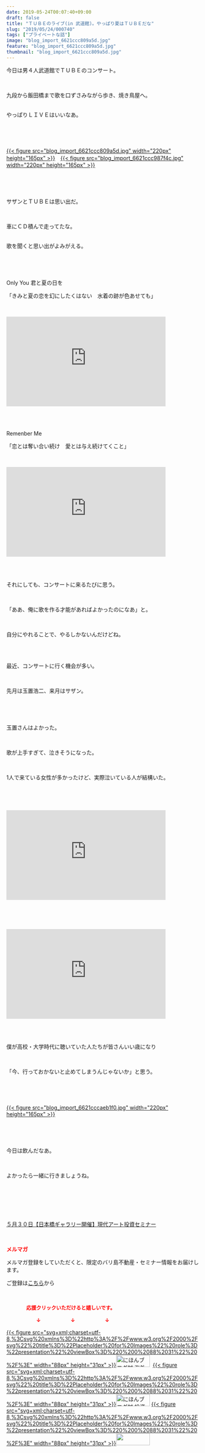```yaml
---
date: 2019-05-24T00:07:40+09:00
draft: false
title: "ＴＵＢＥのライブ(in 武道館)。やっぱり夏はＴＵＢＥだな"
slug: "2019/05/24/000740"
tags: ["プライベートな話"]
image: "blog_import_6621ccc809a5d.jpg"
feature: "blog_import_6621ccc809a5d.jpg"
thumbnail: "blog_import_6621ccc809a5d.jpg"
---
```

<p>今日は男４人武道館でＴＵＢＥのコンサート。</p><p> </p><p>九段から飯田橋まで歌を口ずさみながら歩き、焼き鳥屋へ。</p><p><br/>やっぱりＬＩＶＥはいいなあ。</p><p> </p><p> </p><p><a href="blog_import_6621ccc809a5d.jpg">{{< figure src="blog_import_6621ccc809a5d.jpg" width="220px" height="165px" >}}</a>　<a href="blog_import_6621ccc987f4c.jpg">{{< figure src="blog_import_6621ccc987f4c.jpg" width="220px" height="165px" >}}</a></p><p> </p><p> </p><p>サザンとＴＵＢＥは思い出だ。</p><p> </p><p>車にＣＤ積んで走ってたな。</p><p><br/>歌を聞くと思い出がよみがえる。</p><p> </p><p> </p><p>Only You 君と夏の日を</p><p>「きみと夏の恋を幻にしたくはない　水着の跡が色あせても」</p><p> </p><p><iframe allowfullscreen="" frameborder="0" height="234" src="https://www.youtube.com/embed/PBIvlqcDohY?enablejsapi=1&amp;origin=https%3A%2F%2Fameblo.jp" width="416" data-amb-layout="fill-width" title="動画"></iframe></p><p> </p><p><br/>Remenber Me</p><p>「恋とは奪い合い続け　愛とは与え続けてくこと」</p><p> </p><p><iframe allowfullscreen="" frameborder="0" height="234" src="https://www.youtube.com/embed/gzGn-MDjWcU?enablejsapi=1&amp;origin=https%3A%2F%2Fameblo.jp" width="416" data-amb-layout="fill-width" title="動画"></iframe></p><p> </p><p><br/>それにしても、コンサートに来るたびに思う。</p><p> </p><p>「ああ、俺に歌を作る才能があればよかったのになあ」と。</p><p> </p><p>自分にやれることで、やるしかないんだけどね。</p><p> </p><p><br/>最近、コンサートに行く機会が多い。</p><p> </p><p>先月は玉置浩二、来月はサザン。</p><p> </p><p> </p><p>玉置さんはよかった。</p><p> </p><p>歌が上手すぎて、泣きそうになった。</p><p> </p><p>1人で来ている女性が多かったけど、実際泣いている人が結構いた。</p><p> </p><p> </p><p><iframe allowfullscreen="" frameborder="0" height="234" src="https://www.youtube.com/embed/_COv6lAnREU?enablejsapi=1&amp;origin=https%3A%2F%2Fameblo.jp" width="416" data-amb-layout="fill-width" title="動画"></iframe></p><p> </p><p> </p><p><iframe allowfullscreen="" frameborder="0" height="234" src="https://www.youtube.com/embed/x0CWVPIMKdA?enablejsapi=1&amp;origin=https%3A%2F%2Fameblo.jp" width="416" data-amb-layout="fill-width" title="動画"></iframe></p><p> </p><p><br/>僕が高校・大学時代に聴いていた人たちが皆さんいい歳になり</p><p> </p><p>「今、行っておかないと止めてしまうんじゃないか」と思う。</p><p> </p><p> </p><p><a href="blog_import_6621cccaeb1f0.jpg">{{< figure src="blog_import_6621cccaeb1f0.jpg" width="220px" height="165px" >}}</a></p><p> </p><p> </p><p>今日は飲んだなあ。</p><p> </p><p>よかったら一緒に行きましょうね。</p><p> </p><p> </p><p> </p><p><a href="https://ameblo.jp/baliclub/entry-12460608263.html" target="_blank">５月３０日【日本橋ギャラリー開催】現代アート投資セミナー</a></p><p> </p><p><span style="font-weight: bold;"><span style="color: rgb(255, 0, 0);">メルマガ</span></span></p><p>メルマガ登録をしていただくと、限定のバリ島不動産・セミナー情報をお届けします。</p><p>ご登録は<a href="f9eeVI" target="_blank">こちら</a>から</p><p style="text-align: center;"> </p><p><font color="#ff0000" size="2"><strong>　　　　応援クリックいただけると嬉しいです。</strong></font></p><p><font color="#ff0000" size="2"><strong>　　　　　　↓　　　　　　↓　　　　　　↓</strong></font></p><p><a href="ranking.html?p_cid=01260127" id="&amp;blogmura_banner">{{< figure src="svg+xml;charset=utf-8,%3Csvg%20xmlns%3D%22http%3A%2F%2Fwww.w3.org%2F2000%2Fsvg%22%20title%3D%22Placeholder%20for%20Images%22%20role%3D%22presentation%22%20viewBox%3D%220%200%2088%2031%22%20%2F%3E" width="88px" height="31px" >}}<noscript><img alt="にほんブログ村 海外生活ブログ バリ島情報へ" border="0" height="31" src="//overseas.blogmura.com/bali/img/bali88_31.gif" width="88"></noscript></a>  <a href="ranking.html?p_cid=01260127" id="&amp;blogmura_banner">{{< figure src="svg+xml;charset=utf-8,%3Csvg%20xmlns%3D%22http%3A%2F%2Fwww.w3.org%2F2000%2Fsvg%22%20title%3D%22Placeholder%20for%20Images%22%20role%3D%22presentation%22%20viewBox%3D%220%200%2088%2031%22%20%2F%3E" width="88px" height="31px" >}}<noscript><img alt="にほんブログ村 投資ブログ 不動産投資へ" border="0" height="31" src="//investment.blogmura.com/hudousantoushi/img/hudousantoushi88_31.gif" width="88"></noscript></a> <a href="link.php?1804582" title="人気ブログランキングへ">{{< figure src="svg+xml;charset=utf-8,%3Csvg%20xmlns%3D%22http%3A%2F%2Fwww.w3.org%2F2000%2Fsvg%22%20title%3D%22Placeholder%20for%20Images%22%20role%3D%22presentation%22%20viewBox%3D%220%200%2088%2031%22%20%2F%3E" width="88px" height="31px" >}}<noscript><img border="0" height="31" src="https://blog.with2.net/img/banner/banner_22.gif" width="88"></noscript></a></p>

